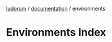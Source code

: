 [ludorum](../README.md) / [documentation](../documentation/README.md) / environments

# Environments Index